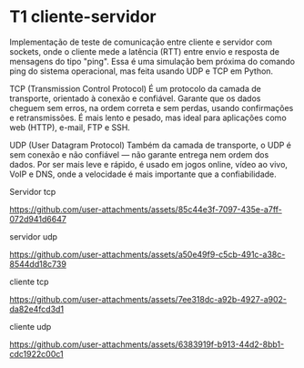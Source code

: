 # T1 cliente-servidor

Implementação de teste de comunicação entre cliente e servidor com sockets, onde o cliente mede a latência (RTT) entre envio e resposta de mensagens do tipo "ping". Essa é uma simulação bem próxima do comando ping do sistema operacional, mas feita usando UDP e TCP em Python.

TCP (Transmission Control Protocol)
É um protocolo da camada de transporte, orientado à conexão e confiável. Garante que os dados cheguem sem erros, na ordem correta e sem perdas, usando confirmações e retransmissões. É mais lento e pesado, mas ideal para aplicações como web (HTTP), e-mail, FTP e SSH.

UDP (User Datagram Protocol)
Também da camada de transporte, o UDP é sem conexão e não confiável — não garante entrega nem ordem dos dados. Por ser mais leve e rápido, é usado em jogos online, vídeo ao vivo, VoIP e DNS, onde a velocidade é mais importante que a confiabilidade.


Servidor tcp

https://github.com/user-attachments/assets/85c44e3f-7097-435e-a7ff-072d941d6647

servidor udp

https://github.com/user-attachments/assets/a50e49f9-c5cb-491c-a38c-8544dd18c739

cliente tcp

https://github.com/user-attachments/assets/7ee318dc-a92b-4927-a902-da82e4fcd3d1

cliente udp

https://github.com/user-attachments/assets/6383919f-b913-44d2-8bb1-cdc1922c00c1


